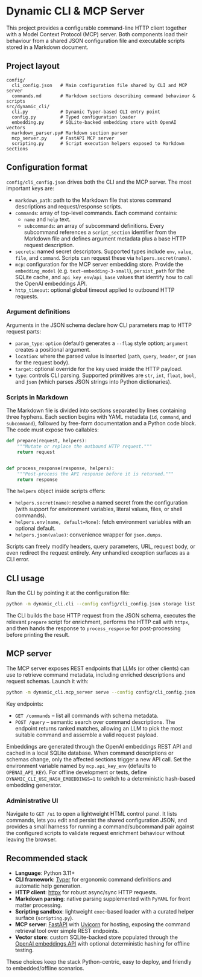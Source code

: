 # Dynamic CLI & MCP Server

This project provides a configurable command-line HTTP client together with a
Model Context Protocol (MCP) server. Both components load their behaviour from a
shared JSON configuration file and executable scripts stored in a Markdown
document.

## Project layout

```
config/
  cli_config.json   # Main configuration file shared by CLI and MCP server
  commands.md       # Markdown sections describing command behaviour & scripts
src/dynamic_cli/
  cli.py            # Dynamic Typer-based CLI entry point
  config.py         # Typed configuration loader
  embedding.py      # SQLite-backed embedding store with OpenAI vectors
  markdown_parser.py# Markdown section parser
  mcp_server.py     # FastAPI MCP server
  scripting.py      # Script execution helpers exposed to Markdown sections
```

## Configuration format

`config/cli_config.json` drives both the CLI and the MCP server. The most
important keys are:

- `markdown_path`: path to the Markdown file that stores command descriptions
  and request/response scripts.
- `commands`: array of top-level commands. Each command contains:
  - `name` and `help` text.
  - `subcommands`: an array of subcommand definitions. Every subcommand
    references a `script_section` identifier from the Markdown file and defines
    argument metadata plus a base HTTP request description.
- `secrets`: named secret descriptors. Supported types include `env`, `value`,
  `file`, and `command`. Scripts can request these via `helpers.secret(name)`.
- `mcp`: configuration for the MCP server embedding store. Provide the
  `embedding_model` (e.g. `text-embedding-3-small`), `persist_path` for the
  SQLite cache, and `api_key_env`/`api_base` values that identify how to call
  the OpenAI embeddings API.
- `http_timeout`: optional global timeout applied to outbound HTTP requests.

### Argument definitions

Arguments in the JSON schema declare how CLI parameters map to HTTP request
parts:

- `param_type`: `option` (default) generates a `--flag` style option; `argument`
  creates a positional argument.
- `location`: where the parsed value is inserted (`path`, `query`, `header`, or
  `json` for the request body).
- `target`: optional override for the key used inside the HTTP payload.
- `type`: controls CLI parsing. Supported primitives are `str`, `int`, `float`,
  `bool`, and `json` (which parses JSON strings into Python dictionaries).

### Scripts in Markdown

The Markdown file is divided into sections separated by lines containing three
hyphens. Each section begins with YAML metadata (`id`, `command`, and
`subcommand`), followed by free-form documentation and a Python code block. The
code must expose two callables:

```python
def prepare(request, helpers):
    """Mutate or replace the outbound HTTP request."""
    return request


def process_response(response, helpers):
    """Post-process the API response before it is returned."""
    return response
```

The `helpers` object inside scripts offers:

- `helpers.secret(name)`: resolve a named secret from the configuration (with
  support for environment variables, literal values, files, or shell commands).
- `helpers.env(name, default=None)`: fetch environment variables with an
  optional default.
- `helpers.json(value)`: convenience wrapper for `json.dumps`.

Scripts can freely modify headers, query parameters, URL, request body, or even
redirect the request entirely. Any unhandled exception surfaces as a CLI error.

## CLI usage

Run the CLI by pointing it at the configuration file:

```bash
python -m dynamic_cli.cli --config config/cli_config.json storage list my-bucket --prefix images/
```

The CLI builds the base HTTP request from the JSON schema, executes the relevant
`prepare` script for enrichment, performs the HTTP call with `httpx`, and then
hands the response to `process_response` for post-processing before printing the
result.

## MCP server

The MCP server exposes REST endpoints that LLMs (or other clients) can use to
retrieve command metadata, including enriched descriptions and request schemas.
Launch it with:

```bash
python -m dynamic_cli.mcp_server serve --config config/cli_config.json --host 0.0.0.0 --port 8765
```

Key endpoints:

- `GET /commands` – list all commands with schema metadata.
- `POST /query` – semantic search over command descriptions. The endpoint
  returns ranked matches, allowing an LLM to pick the most suitable command and
  assemble a valid request payload.

Embeddings are generated through the OpenAI embeddings REST API and cached in a
local SQLite database. When command descriptions or schemas change, only the
affected sections trigger a new API call. Set the environment variable named by
`mcp.api_key_env` (defaults to `OPENAI_API_KEY`). For offline development or
tests, define `DYNAMIC_CLI_USE_HASH_EMBEDDINGS=1` to switch to a deterministic
hash-based embedding generator.

### Administrative UI

Navigate to `GET /ui` to open a lightweight HTML control panel. It lists
commands, lets you edit and persist the shared configuration JSON, and provides
a small harness for running a command/subcommand pair against the configured
scripts to validate request enrichment behaviour without leaving the browser.

## Recommended stack

- **Language**: Python 3.11+
- **CLI framework**: [Typer](https://typer.tiangolo.com/) for ergonomic command
  definitions and automatic help generation.
- **HTTP client**: [httpx](https://www.python-httpx.org/) for robust async/sync
  HTTP requests.
- **Markdown parsing**: native parsing supplemented with `PyYAML` for front
  matter processing.
- **Scripting sandbox**: lightweight `exec`-based loader with a curated helper
  surface (`scripting.py`).
- **MCP server**: [FastAPI](https://fastapi.tiangolo.com/) with
  [Uvicorn](https://www.uvicorn.org/) for hosting, exposing the command
  retrieval tool over simple REST endpoints.
- **Vector store**: custom SQLite-backed store populated through the
  [OpenAI embeddings API](https://platform.openai.com/docs/guides/embeddings)
  with optional deterministic hashing for offline testing.

These choices keep the stack Python-centric, easy to deploy, and friendly to
embedded/offline scenarios.
